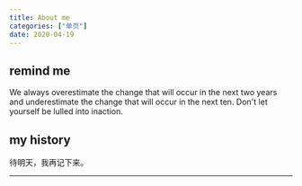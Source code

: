 ```yaml
---
title: About me
categories: ["单页"]
date: 2020-04-19
---
```


## remind me
We always overestimate the change that will occur in the next two years 
and underestimate the change that will occur in the next ten. 
Don't let yourself be lulled into inaction.


## my history

待明天，我再记下来。

---

<br/> 
